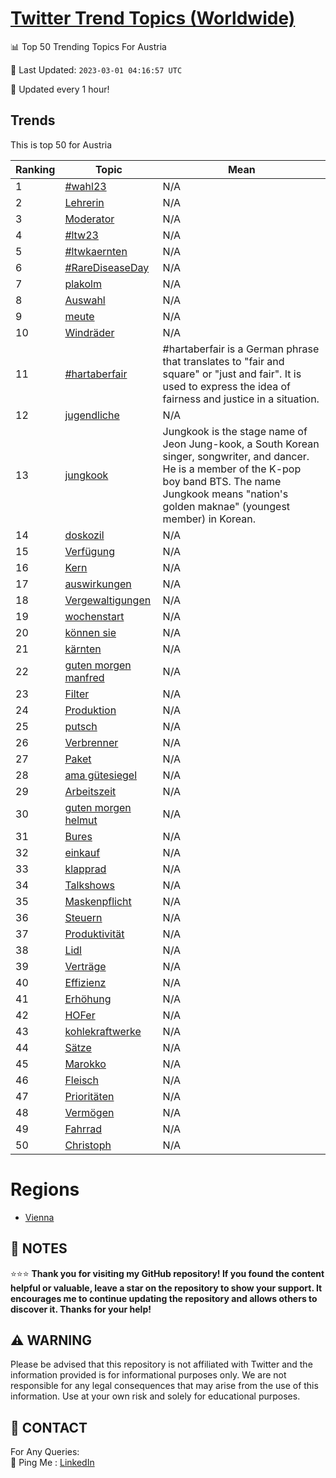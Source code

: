 [Twitter Trend Topics (Worldwide)](https://github.com/ErcinDedeoglu/Twitter-Trend-Topics)
==========


📊 Top 50 Trending Topics For Austria

📆 Last Updated: `2023-03-01 04:16:57 UTC`

🔧 Updated every 1 hour!


## Trends

This is top 50 for Austria

| Ranking | Topic | Mean |
| ------- | ------------ | ------------ |
| 1 | [#wahl23](http://twitter.com/search?q=%23wahl23) | N/A |
| 2 | [Lehrerin](http://twitter.com/search?q=Lehrerin) | N/A |
| 3 | [Moderator](http://twitter.com/search?q=Moderator) | N/A |
| 4 | [#ltw23](http://twitter.com/search?q=%23ltw23) | N/A |
| 5 | [#ltwkaernten](http://twitter.com/search?q=%23ltwkaernten) | N/A |
| 6 | [#RareDiseaseDay](http://twitter.com/search?q=%23RareDiseaseDay) | N/A |
| 7 | [plakolm](http://twitter.com/search?q=plakolm) | N/A |
| 8 | [Auswahl](http://twitter.com/search?q=Auswahl) | N/A |
| 9 | [meute](http://twitter.com/search?q=meute) | N/A |
| 10 | [Windräder](http://twitter.com/search?q=Windr%c3%a4der) | N/A |
| 11 | [#hartaberfair](http://twitter.com/search?q=%23hartaberfair) | #hartaberfair is a German phrase that translates to "fair and square" or "just and fair". It is used to express the idea of fairness and justice in a situation. |
| 12 | [jugendliche](http://twitter.com/search?q=jugendliche) | N/A |
| 13 | [jungkook](http://twitter.com/search?q=jungkook) | Jungkook is the stage name of Jeon Jung-kook, a South Korean singer, songwriter, and dancer. He is a member of the K-pop boy band BTS. The name Jungkook means "nation's golden maknae" (youngest member) in Korean. |
| 14 | [doskozil](http://twitter.com/search?q=doskozil) | N/A |
| 15 | [Verfügung](http://twitter.com/search?q=Verf%c3%bcgung) | N/A |
| 16 | [Kern](http://twitter.com/search?q=Kern) | N/A |
| 17 | [auswirkungen](http://twitter.com/search?q=auswirkungen) | N/A |
| 18 | [Vergewaltigungen](http://twitter.com/search?q=Vergewaltigungen) | N/A |
| 19 | [wochenstart](http://twitter.com/search?q=wochenstart) | N/A |
| 20 | [können sie](http://twitter.com/search?q=k%c3%b6nnen+sie) | N/A |
| 21 | [kärnten](http://twitter.com/search?q=k%c3%a4rnten) | N/A |
| 22 | [guten morgen manfred](http://twitter.com/search?q=guten+morgen+manfred) | N/A |
| 23 | [Filter](http://twitter.com/search?q=Filter) | N/A |
| 24 | [Produktion](http://twitter.com/search?q=Produktion) | N/A |
| 25 | [putsch](http://twitter.com/search?q=putsch) | N/A |
| 26 | [Verbrenner](http://twitter.com/search?q=Verbrenner) | N/A |
| 27 | [Paket](http://twitter.com/search?q=Paket) | N/A |
| 28 | [ama gütesiegel](http://twitter.com/search?q=ama+g%c3%bctesiegel) | N/A |
| 29 | [Arbeitszeit](http://twitter.com/search?q=Arbeitszeit) | N/A |
| 30 | [guten morgen helmut](http://twitter.com/search?q=guten+morgen+helmut) | N/A |
| 31 | [Bures](http://twitter.com/search?q=Bures) | N/A |
| 32 | [einkauf](http://twitter.com/search?q=einkauf) | N/A |
| 33 | [klapprad](http://twitter.com/search?q=klapprad) | N/A |
| 34 | [Talkshows](http://twitter.com/search?q=Talkshows) | N/A |
| 35 | [Maskenpflicht](http://twitter.com/search?q=Maskenpflicht) | N/A |
| 36 | [Steuern](http://twitter.com/search?q=Steuern) | N/A |
| 37 | [Produktivität](http://twitter.com/search?q=Produktivit%c3%a4t) | N/A |
| 38 | [Lidl](http://twitter.com/search?q=Lidl) | N/A |
| 39 | [Verträge](http://twitter.com/search?q=Vertr%c3%a4ge) | N/A |
| 40 | [Effizienz](http://twitter.com/search?q=Effizienz) | N/A |
| 41 | [Erhöhung](http://twitter.com/search?q=Erh%c3%b6hung) | N/A |
| 42 | [HOFer](http://twitter.com/search?q=HOFer) | N/A |
| 43 | [kohlekraftwerke](http://twitter.com/search?q=kohlekraftwerke) | N/A |
| 44 | [Sätze](http://twitter.com/search?q=S%c3%a4tze) | N/A |
| 45 | [Marokko](http://twitter.com/search?q=Marokko) | N/A |
| 46 | [Fleisch](http://twitter.com/search?q=Fleisch) | N/A |
| 47 | [Prioritäten](http://twitter.com/search?q=Priorit%c3%a4ten) | N/A |
| 48 | [Vermögen](http://twitter.com/search?q=Verm%c3%b6gen) | N/A |
| 49 | [Fahrrad](http://twitter.com/search?q=Fahrrad) | N/A |
| 50 | [Christoph](http://twitter.com/search?q=Christoph) | N/A |



# Regions

* [Vienna](</Austria/Vienna.md>)



## 📝 NOTES

⭐⭐⭐ **Thank you for visiting my GitHub repository! If you found the content helpful or valuable, leave a star on the repository to show your support. It encourages me to continue updating the repository and allows others to discover it. Thanks for your help!**


## ⚠️ WARNING

Please be advised that this repository is not affiliated with Twitter and the information provided is for informational purposes only. We are not responsible for any legal consequences that may arise from the use of this information. Use at your own risk and solely for educational purposes.


## 📨 CONTACT

 For Any Queries:  
            🏓 Ping Me : [LinkedIn](https://www.linkedin.com/in/ercindedeoglu/)
